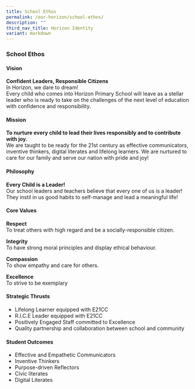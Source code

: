 ```yaml
---
title: School Ethos
permalink: /our-horizon/school-ethos/
description: ""
third_nav_title: Horizon Identity
variant: markdown
---
```

### **School Ethos**
#### **Vision**
**Confident Leaders, Responsible Citizens**<br>
In Horizon, we dare to dream!&nbsp;<br>
Every child who comes into Horizon Primary School will leave as a stellar leader who is ready to take on the challenges of the next level of education with confidence and responsibility.

#### **Mission**
**To nurture every child to lead their lives responsibly and to contribute with joy.**<br>
We are taught to be ready for the 21st century as effective communicators, inventive thinkers, digital literates and lifelong learners. We are nurtured to care for our family and serve our nation with pride and joy!

#### **Philosophy**
**Every Child is a Leader!**<br>
Our school leaders and teachers believe that every one of us is a leader! They instil in us good habits to self-manage and lead a meaningful life!

#### **Core Values**
**Respect**<br>
To treat others with high regard and be a socially-responsible citizen. 

**Integrity**<br>
To have strong moral principles and display ethical behaviour. 

**Compassion**<br>
To show empathy and care for others. 

**Excellence**<br>
To strive to be exemplary

#### **Strategic Thrusts**
* Lifelong Learner equipped with E21CC<br>
* R.I.C.E Leader equipped with E21CC<br>
* Positively Engaged Staff committed to Excellence 
* Quality partnership and collaboration between school and community

#### **Student Outcomes**
* Effective and Empathetic Communicators<br>
* Inventive Thinkers<br>
* Purpose-driven Reflectors
* Civic literates
* Digital Literates
